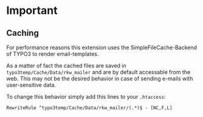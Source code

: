 # Important

## Caching
For performance reasons this extension uses the SimpleFileCache-Backend of TYPO3 to render email-templates.

As a matter of fact the cached files are saved in `typo3temp/Cache/Data/rkw_mailer` and are by default accessable from the web. This may not be the desired behavior in case of sending e-mails with user-sensitive data.

To change this behavior simply add this lines to your `.htaccess`:

```
RewriteRule ^typo3temp/Cache/Data/rkw_mailer/(.*)$ - [NC,F,L]
```
